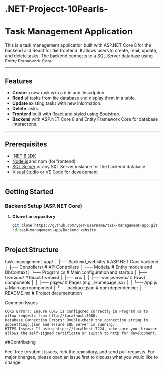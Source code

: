 # .NET-Projecct-10Pearls-


# Task Management Application

This is a task management application built with ASP.NET Core 8 for the backend and React for the frontend. It allows users to create, read, update, and delete tasks. The backend connects to a SQL Server database using Entity Framework Core.

---

## Features

- **Create** a new task with a title and description.
- **Read** all tasks from the database and display them in a table.
- **Update** existing tasks with new information.
- **Delete** tasks.
- **Frontend** built with React and styled using Bootstrap.
- **Backend** with ASP.NET Core 8 and Entity Framework Core for database interactions.

---

## Prerequisites

- [.NET 8 SDK](https://dotnet.microsoft.com/download/dotnet/8.0)
- [Node.js](https://nodejs.org/) and npm (for frontend)
- [SQL Server](https://www.microsoft.com/en-us/sql-server) or any SQL Server instance for the backend database
- [Visual Studio or VS Code](https://visualstudio.microsoft.com/) for development

---

## Getting Started

### Backend Setup (ASP.NET Core)

1. **Clone the repository**
   ```bash
   git clone https://github.com/your-username/task-management-app.git
   cd task-management-app/Backend_website



## Project Structure

task-management-app/
│
├── Backend_website/                # ASP.NET Core backend
│   ├── Controllers/                # API Controllers
│   ├── Models/                     # Entity models and DbContext
│   └── Program.cs                  # Main configuration and startup
│
├── frontend/                       # React frontend
│   ├── src/
│   │   ├── components/             # React components
│   │   ├── pages/                  # Pages (e.g., Homepage.jsx)
│   │   └── App.js                  # Main app component
│   └── package.json                # npm dependencies
│
└── README.md                       # Project documentation



Common Issues

    CORS Errors: Ensure CORS is configured correctly in Program.cs to allow requests from http://localhost:3000.
    Database Connection Errors: Double-check the connection string in appsettings.json and ensure SQL Server is running.
    HTTPS Issues: If using https://localhost:7224, make sure your browser allows the self-signed certificate or switch to http for development.


##Contributing

Feel free to submit issues, fork the repository, and send pull requests. For major changes, please open an issue first to discuss what you would like to change.



    
